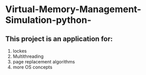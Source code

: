 # Virtual-Memory-Management-Simulation-python-
## This project is an application for:
1. lockes
2. Multithreading
3. page replacement algorithms
4. more OS concepts
